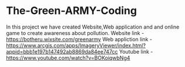 # The-Green-ARMY-Coding
In this project we have created Website,Web application and and online game to create awareness about pollution.
Website link - https://botheru.wixsite.com/greenarmy
Web appliction link - https://www.arcgis.com/apps/ImageryViewer/index.html?appid=bbb1e197b147492ab8869da84ee747cc
Youtube link - https://www.youtube.com/watch?v=BOKoiqwbNg4
